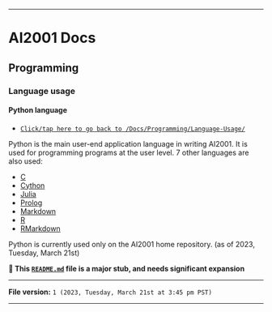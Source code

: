 
***

# AI2001 Docs

## Programming

### Language usage

#### Python language

- [`Click/tap here to go back to /Docs/Programming/Language-Usage/`](/Docs/Programming/Language-Usage/)

Python is the main user-end application language in writing AI2001. It is used for programming programs at the user level. 7 other languages are also used:

- [C](/Docs/Programming/Language-Usage/C/)
- [Cython](/Docs/Programming/Language-Usage/Cython/)
- [Julia](/Docs/Programming/Language-Usage/Julia/)
- [Prolog](/Docs/Programming/Language-Usage/Prolog/)
- [Markdown](/Docs/Programming/Language-Usage/Markdown/)
- [R](/Docs/Programming/Language-Usage/R/)
- [RMarkdown](/Docs/Programming/Language-Usage/RMarkdown/)

Python is currently used only on the AI2001 home repository. (as of 2023, Tuesday, March 21st)

**🌱️ This [`README.md`](/Programming/Language-Usage/Python/README.md) file is a major stub, and needs significant expansion**

***

**File version:** `1 (2023, Tuesday, March 21st at 3:45 pm PST)`

***
